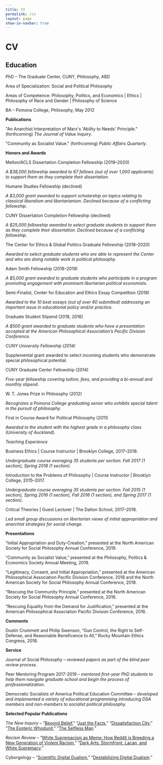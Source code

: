 ```yaml
---
title: CV
permalink: /cv
layout: page
show-in-navbar: true
---
```


# CV

## Education

PhD – The Graduate Center, CUNY, Philosophy, ABD

Area of Specialization: Social and Political Philosophy

Areas of Competence: Philosophy, Politics, and Economics | Ethics | Philosophy of Race and Gender | Philosophy of Science 

BA – Pomona College, Philosophy, May 2012

**Publications**

"An Anarchist Interpretation of Marx's 'Ability to Needs' Principle." (forthcoming) *The Journal of Value Inquiry*.

"Community as Socialist Value." (forthcoming) *Public Affairs Quarterly*.


**Honors and Awards**

Mellon/ACLS Dissertation Completion Fellowship (2019–2020)

*A $38,000 fellowship awarded to 67 fellows (out of over 1,000 applicants) to support them as they complete their dissertation.*

Humane Studies Fellowship (declined)

*A $3,000 grant awarded to support scholarship on topics relating to classical liberalism and libertarianism. Declined because of a conflicting fellowship.*

CUNY Dissertation Completion Fellowship (declined)

*A $25,000 fellowship awarded to select graduate students to support them as they complete their dissertation. Declined because of a conflicting fellowship.*

The Center for Ethics & Global Politics Graduate Fellowship (2018–2020)

*Awarded to select graduate students who are able to represent the Center and who are doing notable work in political philosophy.*

Adam Smith Fellowship (2018–2019)

*A $5,000 grant awarded to graduate students who participate in a program promoting engagement with prominent libertarian political economists.*

Semi-Finalist, Center for Education and Ethics Essay Competition (2018)

*Awarded to the 10 best essays (out of over 60 submitted) addressing an important issue in educational policy and/or practice.*

Graduate Student Stipend (2018, 2016)

*A $500 grant awarded to graduate students who have a presentation accepted at the American Philosophical Association’s Pacific Division Conference.*

*CUNY University Fellowship (2014)*

Supplemental grant awarded to select incoming students who demonstrate special philosophical potential.

CUNY Graduate Center Fellowship (2014)

*Five-year fellowship covering tuition, fees, and providing a bi-annual and monthly stipend.*

W. T. Jones Prize in Philosophy (2012) 

*Recognizes a Pomona College graduating senior who exhibits special talent in the pursuit of philosophy.*

First in Course Award for Political Philosophy (2011)

*Awarded to the student with the highest grade in a philosophy class (University of Auckland).*

*Teaching Experience*

Business Ethics | Course Instructor | Brooklyn College, 2017–2018.

*Undergraduate course averaging 35 students per section. Fall 2017 (1 section), Spring 2018 (1 section).*

Introduction to the Problems of Philosophy | Course Instructor | Brooklyn College, 2015–2017.

*Undergraduate course averaging 35 students per section. Fall 2015 (1 section), Spring 2016 (1 section), Fall 2016 (1 section), and Spring 2017 (1 section).*

Critical Theories | Guest Lecturer | The Dalton School, 2017–2018.

*Led small group discussions on libertarian views of initial appropriation and anarchist strategies for social change.*

**Presentations**

“Initial Appropriation and Duty-Creation,” presented at the North American Society for Social Philosophy Annual Conference, 2019.

“Community as Socialist Value,” presented at the Philosophy, Politics & Economics Society Annual Meeting, 2019. 

“Legitimacy, Consent, and Initial Appropriation,” presented at the American Philosophical Association Pacific Division Conference, 2018 and the North American Society for Social Philosophy Annual Conference, 2018.

“Rescuing the Community Principle,” presented at the North American Society for Social Philosophy Annual Conference, 2016.

“Rescuing Equality from the Demand for Justification,” presented at the American Philosophical Association Pacific Division Conference, 2016.

**Comments**

Dustin Crummett and Philip Swenson, “Gun Control, the Right to Self-Defense, and Reasonable Beneficence to All,” Rocky Mountain Ethics Congress, 2018.

**Service**

Journal of Social Philosophy – *reviewed papers as part of the blind peer review process.*

Peer Mentoring Program 2017-2019 – *mentored first-year PhD students to help them navigate graduate school and begin the process of professionalization.*

Democratic Socialists of America Political Education Committee – *developed and implemented a variety of educational programming introducing DSA members and non-members to socialist political philosophy.*

**Selected Popular Publications**

*The New Inquiry* – “[Beyond Belief](https://thenewinquiry.com/beyond-belief/),” “[Just the Facts](https://thenewinquiry.com/just-the-facts/),” “[Dissatisfaction City](https://thenewinquiry.com/dissatisfaction-city/),” “[The Esoteric Whodunit](https://thenewinquiry.com/the-esoteric-whodunit/),” “[The Selfless Man](https://thenewinquiry.com/the-selfless-man/).”

*Racism Review* – “[White Supremacism as Meme: How Reddit is Breeding a New Generation of Violent Racism](http://www.racismreview.com/blog/2013/11/11/white-supremacism-meme-reddit-breeds-violent-racism/),” “[Dark Arts: Stormfront, Lacan, and White Supremacy](http://www.racismreview.com/blog/2012/12/11/stormfront-and-lacan/).”

Cyborgology – “[Scientific Digital Dualism](https://thesocietypages.org/cyborgology/2013/08/21/scientific-digital-dualism/),” “[Destabilizing Digital Dualism](https://thesocietypages.org/cyborgology/2013/09/30/destabilizing-digital-dualism/).”
 
